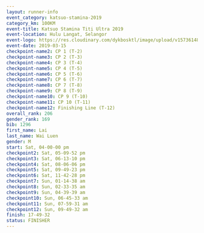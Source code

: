 ```yaml
--- 
layout: runner-info 
event_category: katsuo-stamina-2019 
category_km: 100KM 
event-title: Katsuo Stamina Titi Ultra 2019 
event-location: Hulu Langat, Selangor 
event-logo: https://res.cloudinary.com/dykbosktl/image/upload/v1573614825/Logo/Logo_p7ft6n.png 
event-date: 2019-03-15 
checkpoint-name2: CP 1 (T-2) 
checkpoint-name3: CP 2 (T-3) 
checkpoint-name4: CP 3 (T-4) 
checkpoint-name5: CP 4 (T-5) 
checkpoint-name6: CP 5 (T-6) 
checkpoint-name7: CP 6 (T-7) 
checkpoint-name8: CP 7 (T-8) 
checkpoint-name9: CP 8 (T-9) 
checkpoint-name10: CP 9 (T-10) 
checkpoint-name11: CP 10 (T-11) 
checkpoint-name12: Finishing Line (T-12) 
overall_rank: 206
gender_rank: 169
bib: 1296
first_name: Lai
last_name: Wai Luen
gender: M
start: Sat, 04-00-00 pm
checkpoint2: Sat, 05-09-52 pm
checkpoint3: Sat, 06-13-10 pm
checkpoint4: Sat, 08-06-06 pm
checkpoint5: Sat, 09-49-23 pm
checkpoint6: Sat, 11-42-28 pm
checkpoint7: Sun, 01-14-38 am
checkpoint8: Sun, 02-33-35 am
checkpoint9: Sun, 04-39-39 am
checkpoint10: Sun, 06-45-33 am
checkpoint11: Sun, 07-59-31 am
checkpoint12: Sun, 09-49-32 am
finish: 17-49-32
status: FINISHER
--- 
```


